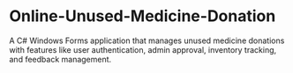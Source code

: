 # Online-Unused-Medicine-Donation
A C# Windows Forms application that manages unused medicine donations with features like user authentication, admin approval, inventory tracking, and feedback management.
